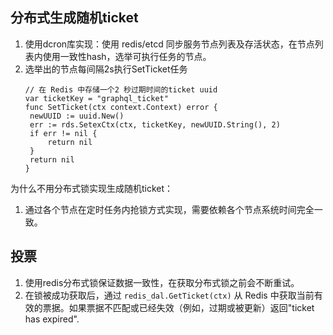 ## 分布式生成随机ticket

1. 使用dcron库实现：使用 redis/etcd 同步服务节点列表及存活状态，在节点列表内使用一致性hash，选举可执行任务的节点。
2. 选举出的节点每间隔2s执行SetTicket任务
   ```
   // 在 Redis 中存储一个2 秒过期时间的ticket uuid
   var ticketKey = "graphql_ticket"
   func SetTicket(ctx context.Context) error {
   	newUUID := uuid.New()
   	err := rds.SetexCtx(ctx, ticketKey, newUUID.String(), 2)
   	if err != nil {
   		return nil
   	}
   	return nil
   }
   ```

为什么不用分布式锁实现生成随机ticket：

1. 通过各个节点在定时任务内抢锁方式实现，需要依赖各个节点系统时间完全一致。

## 投票

1. 使用redis分布式锁保证数据一致性，在获取分布式锁之前会不断重试。
2. 在锁被成功获取后，通过 `redis_dal.GetTicket(ctx)` 从 Redis 中获取当前有效的票据。如果票据不匹配或已经失效（例如，过期或被更新）返回"ticket has expired".
